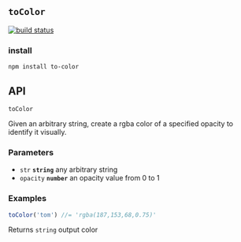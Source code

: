 ## `toColor`

[![build status](https://secure.travis-ci.org/mapbox/to-color.svg)](http://travis-ci.org/mapbox/to-color)

### install

    npm install to-color

## API

`toColor`

Given an arbitrary string, create a rgba color
of a specified opacity to identify it visually.

### Parameters

* `str` **`string`** any arbitrary string
* `opacity` **`number`** an opacity value from 0 to 1


### Examples

```js
toColor('tom') //= 'rgba(187,153,68,0.75)'
```

Returns `string` output color
